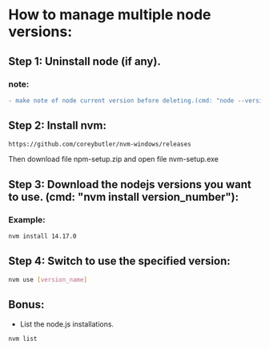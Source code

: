 # How to manage multiple node versions:

## Step 1: Uninstall node (if any).

### note:

```diff
- make note of node current version before deleting.(cmd: "node --version") (ex: v16.15.1 or v14.17.0)
```

## Step 2: Install nvm:

```bash
https://github.com/coreybutler/nvm-windows/releases
```

Then download file npm-setup.zip and open file nvm-setup.exe

## Step 3: Download the nodejs versions you want to use. (cmd: "nvm install version_number"):

### Example:

```bash
nvm install 14.17.0
```

## Step 4: Switch to use the specified version:

```bash
nvm use [version_name]
```

## Bonus:

- List the node.js installations.

```bash
nvm list
```

